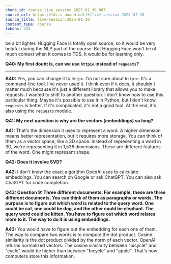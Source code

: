 ```yaml
---
chunk_id: course_live_session_2025_01_30_007
source_url: https://tds.s-anand.net/#/live-session-2025-01-30
source_title: live-session-2025-01-30
content_type: course
tokens: 533
---
```


 be a bit lighter. Hugging Face is totally open source, so it would be very helpful during the NLP part of the course. But Hugging Face won't be of much context when it comes to TDS. It would be for learning only.

**Q40: My first doubt is, can we use `httpie` instead of `requests`?**

---

**A40:** Yes, you can change it to `httpx`. I'm not sure about `httpie`. It's a command-line tool. I've never used it. I think even if it does, it shouldn't matter much because it's just a different library that allows you to make requests. I wanted to shift to another question. I don't know how to use this particular thing. Maybe it's possible to use it in Python, but I don't know. `requests` is better. If it's complicated, it's not a good tool. At the end, it's also using the `requests` module.

**Q41: My next question is why are the vectors (embeddings) so long?**

**A41:** That's the dimension it uses to represent a word. A higher dimension means better representation, but it requires more storage. You can think of them as a vector space, like a 3D space. Instead of representing a word in 3D, we're representing it in 1,536 dimensions. These are different features of the word. One might represent shape.

**Q42: Does it involve SVD?**

**A42:** I don't know the exact algorithm OpenAI uses to calculate embeddings. You can search on Google or ask ChatGPT. You can also ask ChatGPT for code completion.

**Q43: Question 9: Three different documents. For example, these are three different documents. You can think of them as paragraphs or words. The purpose is to figure out which word is related to the query word. One could be cat, one could be dog, and the other could be elephant. The query word could be kitten. You have to figure out which word relates more to it. The way to do it is using embeddings.**

**A43:** You would have to figure out the embedding for each one of them. The way to compare two words is to compute the dot product. Cosine similarity is the dot product divided by the norm of each vector. OpenAI returns normalized vectors. The cosine similarity between "bicycle" and "cycle" would be higher than between "bicycle" and "apple". That's how computers store this information.
